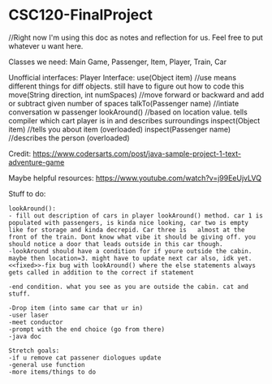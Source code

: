 # CSC120-FinalProject
//Right now I'm using this doc as notes and reflection for us. Feel free to put whatever u want here.

Classes we need: Main Game, Passenger, Item, Player, Train, Car

Unofficial interfaces:
    Player Interface: 
        use(Object item) //use means different things for diff objects. still have to figure out how to code this
        move(String direction, int numSpaces) //move forward or backward and add or subtract given number of spaces
        talkTo(Passenger name) //intiate conversation w passenger
        lookAround() //based on location value. tells compiler which cart player is in and describes surroundings
        inspect(Object item) //tells you about item (overloaded)
        inspect(Passenger name) //describes the person (overloaded)

Credit: https://www.codersarts.com/post/java-sample-project-1-text-adventure-game

Maybe helpful resources: https://www.youtube.com/watch?v=j99EeUjvLVQ




Stuff to do:

    lookAround():
    - fill out description of cars in player lookAround() method. car 1 is populated with passengers, is kinda nice looking, car two is empty like for storage and kinda decrepid. Car three is   almost at the front of the train. Dont know what vibe it should be giving off. you should notice a door that leads outside in this car though.
    -lookAround should have a condition for if youre outside the cabin. maybe then location=3. might have to update next car also, idk yet.
    <<fixed>>-fix bug with lookAround() where the else statements always gets called in addition to the correct if statement

    -end condition. what you see as you are outside the cabin. cat and stuff.

    -Drop item (into same car that ur in)
    -user laser
    -meet conductor
    -prompt with the end choice (go from there)
    -java doc

    Stretch goals:
    -if u remove cat passener diologues update
    -general use function
    -more items/things to do